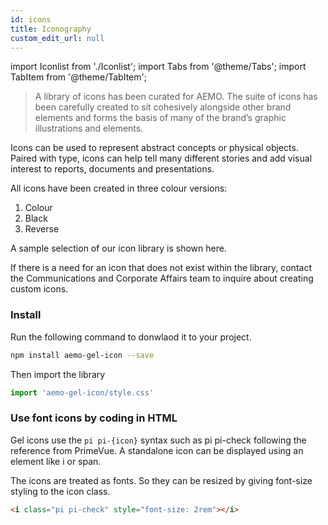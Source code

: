 ```yaml
---
id: icons
title: Iconography
custom_edit_url: null
---
```


import Iconlist from './Iconlist';
import Tabs from '@theme/Tabs';
import TabItem from '@theme/TabItem';


> A library of icons has been curated for AEMO. The suite of icons has been carefully created to sit cohesively alongside other brand elements and forms the basis of many of the brand’s graphic illustrations and elements.


Icons can be used to represent abstract concepts or physical objects. Paired with type, icons can help tell many different stories and add visual interest to reports, documents and presentations.

All icons have been created in three colour versions:

1. Colour 
2. Black
3. Reverse

A sample selection of our icon library is shown here.

If there is a need for an icon that does not exist within the library, contact the Communications and Corporate Affairs team to inquire about creating custom icons.
<Tabs>
<TabItem value="banana" label="Library" default>
    <Iconlist />
</TabItem>
<TabItem value="howtouse" label="How To Use">

### Install
Run the following command to donwlaod it to your project.

```bash
npm install aemo-gel-icon --save 
```

Then import the library

```js
import 'aemo-gel-icon/style.css'
```

### Use font icons by coding in HTML

Gel icons use the `pi pi-{icon}` syntax such as pi pi-check following the reference from PrimeVue. A standalone icon can be displayed using an element like i or span.

The icons are treated as fonts. So they can be resized by giving font-size styling to the icon class.

```html
<i class="pi pi-check" style="font-size: 2rem"></i>
```

  </TabItem>

</Tabs>




